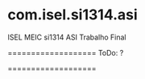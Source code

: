 com.isel.si1314.asi
===================
ISEL MEIC si1314 ASI Trabalho Final

===================
ToDo:
	?

===================
